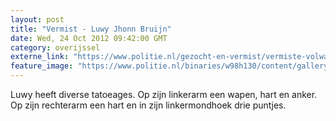 ```yaml
---
layout: post
title: "Vermist - Luwy Jhonn Bruijn"
date: Wed, 24 Oct 2012 09:42:00 GMT
category: overijssel
externe_link: "https://www.politie.nl/gezocht-en-vermist/vermiste-volwassenen/2003/april/02-luwy-jhonn-bruijn.html"
feature_image: "https://www.politie.nl/binaries/w98h130/content/gallery/politie/vermist/vermiste-volwassenen/2003/april/luwy-jhonn-bruijn.jpg"
---
```


Luwy heeft diverse tatoeages. Op zijn linkerarm een wapen, hart en anker. Op zijn rechterarm een hart en in zijn linkermondhoek drie puntjes.
